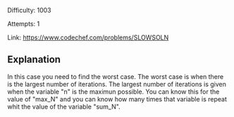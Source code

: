Difficulty: 1003

Attempts: 1

Link: https://www.codechef.com/problems/SLOWSOLN

## Explanation

In this case you need to find the worst case. The worst case is when there is the largest number of iterations.
The largest number of iterations is given when the variable "n" is the maximun possible. You can know this for the value of "max_N" and you can know how many times that variable is repeat whit the value of the variable "sum_N".

